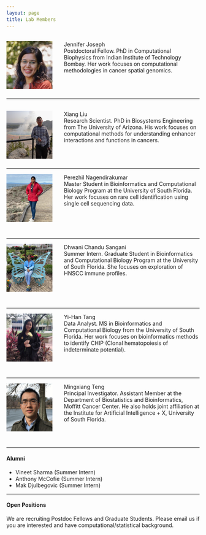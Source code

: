```yaml
---
layout: page
title: Lab Members
---
```



<br>
<img style="float:left;margin: 0 30px 0 0;width:120px;height:125px;"
src="/assets/themes/twitter/bootstrap/img/jenniferjoseph.jpg"> 
Jennifer Joseph<br>
Postdoctoral Fellow. PhD in Computational Biophysics from Indian
Institute of Technology Bombay. Her work focuses on computational
methodologies in cancer spatial genomics.<br><br><br><br>

---

<br>
<img style="float:left;margin: 0 30px 0 0;width:120px;height:125px;"
src="/assets/themes/twitter/bootstrap/img/xiangliu.jpg">
Xiang Liu<br>
Research Scientist. PhD in Biosystems Engineering from The University of
Arizona. His work focuses on computational methods for understanding
enhancer interactions and functions in cancers.<br><br><br><br>

---

<img style="float:left;margin: 0 30px 0 0;width:120px;height:125px;"
src="/assets/themes/twitter/bootstrap/img/perezhilnagendirakumar.jpg"> 
Perezhil Nagendirakumar<br>
Master Student in Bioinformatics and Computational Biology Program at the
University of South Florida. Her work focuses on rare cell
identification using single cell sequencing data.<br><br><br><br><br>

---

<img style="float:left;margin: 0 30px 0 0;width:120px;height:125px;"
src="/assets/themes/twitter/bootstrap/img/dhwanisangani.jpg"> 
Dhwani Chandu Sangani<br>
Summer Intern. Graduate Student in Bioinformatics and Computational
Biology Program at the  University of South Florida. She focuses on
exploration of HNSCC immune profiles.<br><br><br><br><br>

---

<img style="float:left;margin: 0 30px 0 0;width:120px;height:125px;"
src="/assets/themes/twitter/bootstrap/img/yihantang.jpg"> 
Yi-Han Tang <br>
Data Analyst. MS in Bioinformatics and Computational Biology from the
University of South Florida. Her work focuses on bioinformatics
methods to identify CHIP (Clonal hematopoiesis of indeterminate
potential).<br><br><br><br>

---

<img style="float:left;margin: 0 30px 0 0;width:120px;height:125px;"
src="/assets/themes/twitter/bootstrap/img/jamaicapond.jpg"> 
Mingxiang Teng <br>
Principal Investigator. Assistant Member at the Department of
Biostatistics and Bioinformatics, Moffitt Cancer Center. He also holds
joint affiliation at the Institute for Artificial Intelligence + X,
University of South Florida.<br><br><br><br>

---

#### Alumni

- Vineet Sharma (Summer Intern)
- Anthony McCofie (Summer Intern)
- Mak Djulbegovic (Summer Intern)

---

#### Open Positions

We are recruiting Postdoc Fellows and Graduate Students. Please
email us if you are interested and have computational/statistical
background.
